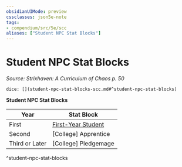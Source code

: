 ```yaml
---
obsidianUIMode: preview
cssclasses: json5e-note
tags:
- compendium/src/5e/scc
aliases: ["Student NPC Stat Blocks"]
---
```

# Student NPC Stat Blocks
*Source: Strixhaven: A Curriculum of Chaos p. 50* 

`dice: [](student-npc-stat-blocks-scc.md#^student-npc-stat-blocks)`

**Student NPC Stat Blocks**

| Year | Stat Block |
|------|------------|
| First | [First-Year Student](/compendium/bestiary/humanoid/first-year-student-scc.md) |
| Second | [College] Apprentice |
| Third or Later | [College] Pledgemage |
^student-npc-stat-blocks